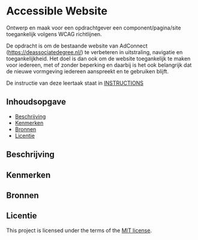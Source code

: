 # Accessible Website

Ontwerp en maak voor een opdrachtgever een component/pagina/site toegankelijk volgens WCAG richtlijnen.

De opdracht is om de bestaande website van AdConnect (https://deassociatedegree.nl/) te verbeteren in uitstraling, navigatie en toegankelijkheid. Het doel is dan ook om de website toegankelijk te maken voor iedereen, met of zonder beperking en daarbij is het ook belangrijk dat de nieuwe vormgeving iedereen aanspreekt en te gebruiken blijft.

De instructie van deze leertaak staat in [INSTRUCTIONS](https://github.com/fdnd-task/all-human-accessible-website/blob/main/docs/INSTRUCTIONS.md)

## Inhoudsopgave

  * [Beschrijving](#beschrijving)
  * [Kenmerken](#kenmerken)
  * [Bronnen](#bronnen)
  * [Licentie](#licentie)

## Beschrijving
<!-- In de Beschrijving staat hoe je project er uit ziet, hoe het werkt en wat je er mee kan. -->
<!-- Voeg een mooie poster visual toe 📸 -->
<!-- Voeg een link toe naar Github Pages 🌐-->

## Kenmerken
<!-- Bij Kenmerken staat welke technieken zijn gebruikt en hoe. Wat is de HTML structuur? Wat zijn de belangrijkste dingen in CSS? Wat is er met Javascript gedaan en hoe? Misschien heb je een framwork of library gebruikt? -->

## Bronnen

## Licentie
This project is licensed under the terms of the [MIT license](./LICENSE).
